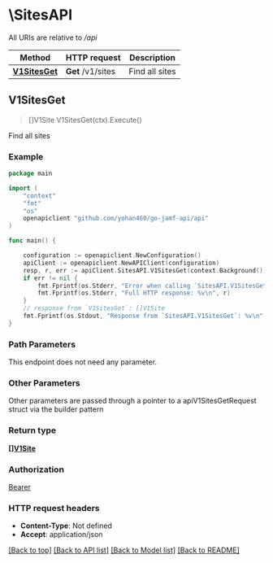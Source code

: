 # \SitesAPI

All URIs are relative to */api*

Method | HTTP request | Description
------------- | ------------- | -------------
[**V1SitesGet**](SitesAPI.md#V1SitesGet) | **Get** /v1/sites | Find all sites 



## V1SitesGet

> []V1Site V1SitesGet(ctx).Execute()

Find all sites 



### Example

```go
package main

import (
	"context"
	"fmt"
	"os"
	openapiclient "github.com/yohan460/go-jamf-api/api"
)

func main() {

	configuration := openapiclient.NewConfiguration()
	apiClient := openapiclient.NewAPIClient(configuration)
	resp, r, err := apiClient.SitesAPI.V1SitesGet(context.Background()).Execute()
	if err != nil {
		fmt.Fprintf(os.Stderr, "Error when calling `SitesAPI.V1SitesGet``: %v\n", err)
		fmt.Fprintf(os.Stderr, "Full HTTP response: %v\n", r)
	}
	// response from `V1SitesGet`: []V1Site
	fmt.Fprintf(os.Stdout, "Response from `SitesAPI.V1SitesGet`: %v\n", resp)
}
```

### Path Parameters

This endpoint does not need any parameter.

### Other Parameters

Other parameters are passed through a pointer to a apiV1SitesGetRequest struct via the builder pattern


### Return type

[**[]V1Site**](V1Site.md)

### Authorization

[Bearer](../README.md#Bearer)

### HTTP request headers

- **Content-Type**: Not defined
- **Accept**: application/json

[[Back to top]](#) [[Back to API list]](../README.md#documentation-for-api-endpoints)
[[Back to Model list]](../README.md#documentation-for-models)
[[Back to README]](../README.md)


